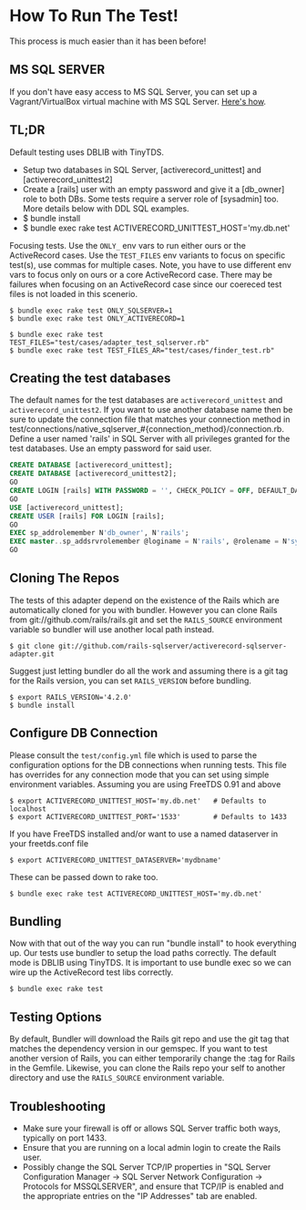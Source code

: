 
# How To Run The Test!

This process is much easier than it has been before!

## MS SQL SERVER

If you don't have easy access to MS SQL Server, you can set up a Vagrant/VirtualBox virtual machine with MS SQL Server. [Here's how](https://github.com/rails-sqlserver/activerecord-sqlserver-adapter-dev-box).

## TL;DR

Default testing uses DBLIB with TinyTDS.

* Setup two databases in SQL Server, [activerecord_unittest] and [activerecord_unittest2]
* Create a [rails] user with an empty password and give it a [db_owner] role to both DBs. Some tests require a server role of [sysadmin] too. More details below with DDL SQL examples.
* $ bundle install
* $ bundle exec rake test ACTIVERECORD_UNITTEST_HOST='my.db.net'

Focusing tests. Use the `ONLY_` env vars to run either ours or the ActiveRecord cases. Use the `TEST_FILES` env variants to focus on specific test(s), use commas for multiple cases. Note, you have to use different env vars to focus only on ours or a core ActiveRecord case. There may be failures when focusing on an ActiveRecord case since our coereced test files is not loaded in this scenerio.

```
$ bundle exec rake test ONLY_SQLSERVER=1
$ bundle exec rake test ONLY_ACTIVERECORD=1

$ bundle exec rake test TEST_FILES="test/cases/adapter_test_sqlserver.rb"
$ bundle exec rake test TEST_FILES_AR="test/cases/finder_test.rb"
```


## Creating the test databases

The default names for the test databases are `activerecord_unittest` and `activerecord_unittest2`. If you want to use another database name then be sure to update the connection file that matches your connection method in test/connections/native_sqlserver_#{connection_method}/connection.rb. Define a user named 'rails' in SQL Server with all privileges granted for the test databases. Use an empty password for said user.

```sql
CREATE DATABASE [activerecord_unittest];
CREATE DATABASE [activerecord_unittest2];
GO
CREATE LOGIN [rails] WITH PASSWORD = '', CHECK_POLICY = OFF, DEFAULT_DATABASE = [activerecord_unittest];
GO
USE [activerecord_unittest];
CREATE USER [rails] FOR LOGIN [rails];
GO
EXEC sp_addrolemember N'db_owner', N'rails';
EXEC master..sp_addsrvrolemember @loginame = N'rails', @rolename = N'sysadmin'
GO
```

## Cloning The Repos

The tests of this adapter depend on the existence of the Rails which are automatically cloned for you with bundler. However you can clone Rails from git://github.com/rails/rails.git and set the `RAILS_SOURCE` environment variable so bundler will use another local path instead.

```
$ git clone git://github.com/rails-sqlserver/activerecord-sqlserver-adapter.git
```

Suggest just letting bundler do all the work and assuming there is a git tag for the Rails version, you can set `RAILS_VERSION` before bundling.

```
$ export RAILS_VERSION='4.2.0'
$ bundle install
```


## Configure DB Connection

Please consult the `test/config.yml` file which is used to parse the configuration options for the DB connections when running tests. This file has overrides for any connection mode that you can set using simple environment variables. Assuming you are using FreeTDS 0.91 and above

```
$ export ACTIVERECORD_UNITTEST_HOST='my.db.net'   # Defaults to localhost
$ export ACTIVERECORD_UNITTEST_PORT='1533'        # Defaults to 1433
```

If you have FreeTDS installed and/or want to use a named dataserver in your freetds.conf file

```
$ export ACTIVERECORD_UNITTEST_DATASERVER='mydbname'
```

These can be passed down to rake too.

```
$ bundle exec rake test ACTIVERECORD_UNITTEST_HOST='my.db.net'
```


## Bundling

Now with that out of the way you can run "bundle install" to hook everything up. Our tests use bundler to setup the load paths correctly. The default mode is DBLIB using TinyTDS. It is important to use bundle exec so we can wire up the ActiveRecord test libs correctly.

```
$ bundle exec rake test
```


## Testing Options


By default, Bundler will download the Rails git repo and use the git tag that matches the dependency version in our gemspec. If you want to test another version of Rails, you can either temporarily change the :tag for Rails in the Gemfile. Likewise, you can clone the Rails repo your self to another directory and use the `RAILS_SOURCE` environment variable.


## Troubleshooting

* Make sure your firewall is off or allows SQL Server traffic both ways, typically on port 1433.
* Ensure that you are running on a local admin login to create the Rails user.
* Possibly change the SQL Server TCP/IP properties in "SQL Server Configuration Manager -> SQL Server Network Configuration -> Protocols for MSSQLSERVER", and ensure that TCP/IP is enabled and the appropriate entries on the "IP Addresses" tab are enabled.


